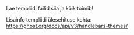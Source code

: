 Lae templiidi failid siia ja kõik toimib!

Lisainfo templiidi ülesehituse kohta: https://ghost.org/docs/api/v3/handlebars-themes/
